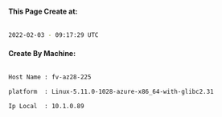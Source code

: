 
   
#### This Page Create at:

```bash

2022-02-03 - 09:17:29 UTC

```

#### Create By Machine:

```bash

Host Name : fv-az28-225

platform  : Linux-5.11.0-1028-azure-x86_64-with-glibc2.31

Ip Local  : 10.1.0.89

```

